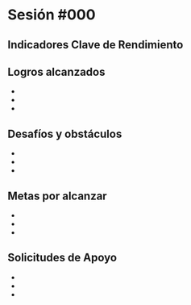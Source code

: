 # Sesión #000 
## Indicadores Clave de Rendimiento

## Logros alcanzados
* 
* 
* 

## Desafíos y obstáculos
* 
* 
* 

## Metas por alcanzar
* 
* 
* 

## Solicitudes de Apoyo
* 
* 
* 